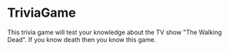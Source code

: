 # TriviaGame
This trivia game will test your knowledge about the TV show "The Walking Dead". If you know death then you know this game.  
